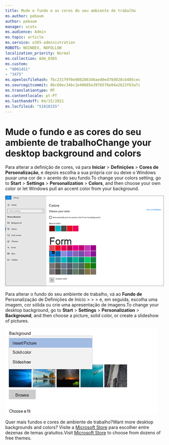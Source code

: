 ```yaml
---
title: Mude o fundo e as cores do seu ambiente de trabalho
ms.author: pebaum
author: pebaum
manager: scotv
ms.audience: Admin
ms.topic: article
ms.service: o365-administration
ROBOTS: NOINDEX, NOFOLLOW
localization_priority: Normal
ms.collection: Adm_O365
ms.custom:
- "9001451"
- "3475"
ms.openlocfilehash: fbc231f9f0e980286346aed0ed78d928cb405cec
ms.sourcegitcommit: 8bc60ec34bc1e40685e3976576e04a2623f63a7c
ms.translationtype: MT
ms.contentlocale: pt-PT
ms.lasthandoff: 04/15/2021
ms.locfileid: "51818155"
---
```

# <a name="change-your-desktop-background-and-colors"></a><span data-ttu-id="28606-102">Mude o fundo e as cores do seu ambiente de trabalho</span><span class="sxs-lookup"><span data-stu-id="28606-102">Change your desktop background and colors</span></span>

<span data-ttu-id="28606-103">Para alterar a definição de cores, vá para **Iniciar**  >  **Definições**  >  **Cores de Personalização**, e depois escolha a sua própria cor ou deixe o Windows puxar uma cor de  >  acento do seu fundo.</span><span class="sxs-lookup"><span data-stu-id="28606-103">To change your colors setting, go to **Start** > **Settings** > **Personalization** > **Colors**, and then choose your own color or let Windows pull an accent color from your background.</span></span>

![Personalize as suas cores no Windows.](media/windows-personalization-colors.png)

<span data-ttu-id="28606-105">Para alterar o fundo do seu ambiente de trabalho, vá ao **Fundo de** Personalização de Definições de Início  >    >    >  e, em seguida, escolha uma imagem, cor sólida ou crie uma apresentação de imagens.</span><span class="sxs-lookup"><span data-stu-id="28606-105">To change your desktop background, go to **Start** > **Settings** > **Personalization** > **Background**, and then choose a picture, solid color, or create a slideshow of pictures.</span></span> 

![Altere o fundo de ambiente de trabalho do Windows.](media/windows-desktop-background.png)

<span data-ttu-id="28606-107">Quer mais fundos e cores de ambiente de trabalho?</span><span class="sxs-lookup"><span data-stu-id="28606-107">Want more desktop backgrounds and colors?</span></span> <span data-ttu-id="28606-108">Visite a [Microsoft Store](https://www.microsoft.com/store/collections/windowsthemes) para escolher entre dezenas de temas gratuitos.</span><span class="sxs-lookup"><span data-stu-id="28606-108">Visit [Microsoft Store](https://www.microsoft.com/store/collections/windowsthemes) to choose from dozens of free themes.</span></span>
